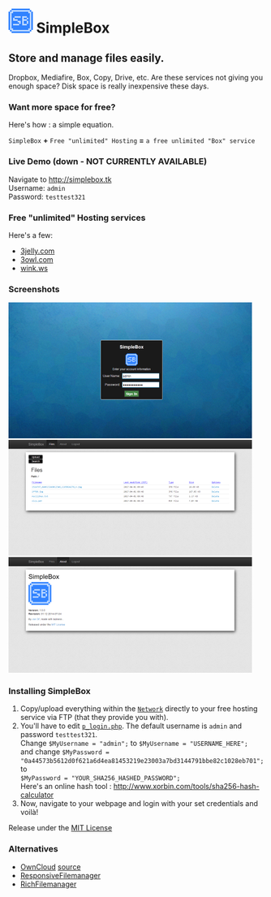 # ![logo](Network/src/logo48.png) SimpleBox

Store and manage files easily.
------------------------------

Dropbox, Mediafire, Box, Copy, Drive, etc. Are these services not giving you enough space? Disk space is really inexpensive these days. 

### Want more space for free?
Here's how : a simple equation.

`SimpleBox` **+** `Free "unlimited" Hosting` **=** `a free unlimited "Box" service`

### Live Demo (down - NOT CURRENTLY AVAILABLE)
Navigate to http://simplebox.tk  
Username: `admin`  
Password: `testtest321`  

### Free "unlimited" Hosting services
Here's a few:

- [3jelly.com](http://www.3jelly.com/)
- [3owl.com](http://www.3owl.com/)
- [wink.ws](http://wink.ws/)
  
### Screenshots
![Screen01](/Screenshots/s1.png)  
![Screen02](/Screenshots/s2.png)  
![Screen03](/Screenshots/s3.png)  
  
### Installing SimpleBox
1. Copy/upload everything within the [`Network`](Network) directly to your free hosting service via FTP (that they provide you with).
2. You'll have to edit [`p_login.php`](Network/p_login.php). The default username is `admin` and password `testtest321`.  
    Change `$MyUsername = "admin";` to `$MyUsername = "USERNAME_HERE";`  
    and change `$MyPassword = "0a44573b5612d0f621a6d4ea81453219e23003a7bd3144791bbe82c1028eb701";` to  
    `$MyPassword = "YOUR_SHA256_HASHED_PASSWORD";`  
    Here's an online hash tool : http://www.xorbin.com/tools/sha256-hash-calculator
3. Now, navigate to your webpage and login with your set credentials and voilà!

Release under the [MIT License](LICENSE)
  
### Alternatives
- [OwnCloud](https://owncloud.org/) [source](https://github.com/owncloud/core)
- [ResponsiveFilemanager](https://github.com/trippo/ResponsiveFilemanager)
- [RichFilemanager](https://github.com/servocoder/RichFilemanager)
